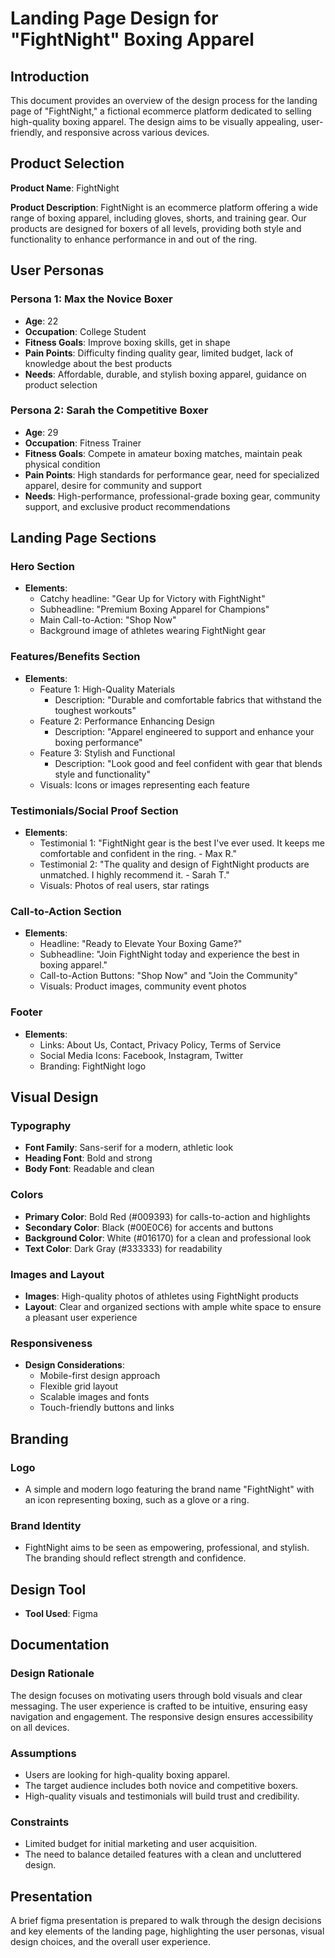 # Landing Page Design for "FightNight" Boxing Apparel

## Introduction

This document provides an overview of the design process for the landing page of "FightNight," a fictional ecommerce platform dedicated to selling high-quality boxing apparel. The design aims to be visually appealing, user-friendly, and responsive across various devices.

## Product Selection

**Product Name**: FightNight

**Product Description**: FightNight is an ecommerce platform offering a wide range of boxing apparel, including gloves, shorts, and training gear. Our products are designed for boxers of all levels, providing both style and functionality to enhance performance in and out of the ring.

## User Personas

### Persona 1: Max the Novice Boxer
- **Age**: 22
- **Occupation**: College Student
- **Fitness Goals**: Improve boxing skills, get in shape
- **Pain Points**: Difficulty finding quality gear, limited budget, lack of knowledge about the best products
- **Needs**: Affordable, durable, and stylish boxing apparel, guidance on product selection

### Persona 2: Sarah the Competitive Boxer
- **Age**: 29
- **Occupation**: Fitness Trainer
- **Fitness Goals**: Compete in amateur boxing matches, maintain peak physical condition
- **Pain Points**: High standards for performance gear, need for specialized apparel, desire for community and support
- **Needs**: High-performance, professional-grade boxing gear, community support, and exclusive product recommendations

## Landing Page Sections

### Hero Section
- **Elements**: 
  - Catchy headline: "Gear Up for Victory with FightNight"
  - Subheadline: "Premium Boxing Apparel for Champions"
  - Main Call-to-Action: "Shop Now"
  - Background image of athletes wearing FightNight gear

### Features/Benefits Section
- **Elements**: 
  - Feature 1: High-Quality Materials
    - Description: "Durable and comfortable fabrics that withstand the toughest workouts"
  - Feature 2: Performance Enhancing Design
    - Description: "Apparel engineered to support and enhance your boxing performance"
  - Feature 3: Stylish and Functional
    - Description: "Look good and feel confident with gear that blends style and functionality"
  - Visuals: Icons or images representing each feature

### Testimonials/Social Proof Section
- **Elements**: 
  - Testimonial 1: "FightNight gear is the best I've ever used. It keeps me comfortable and confident in the ring. - Max R."
  - Testimonial 2: "The quality and design of FightNight products are unmatched. I highly recommend it. - Sarah T."
  - Visuals: Photos of real users, star ratings

### Call-to-Action Section
- **Elements**: 
  - Headline: "Ready to Elevate Your Boxing Game?"
  - Subheadline: "Join FightNight today and experience the best in boxing apparel."
  - Call-to-Action Buttons: "Shop Now" and "Join the Community"
  - Visuals: Product images, community event photos

### Footer
- **Elements**: 
  - Links: About Us, Contact, Privacy Policy, Terms of Service
  - Social Media Icons: Facebook, Instagram, Twitter
  - Branding: FightNight logo

## Visual Design

### Typography
- **Font Family**: Sans-serif for a modern, athletic look
- **Heading Font**: Bold and strong
- **Body Font**: Readable and clean

### Colors
- **Primary Color**: Bold Red (#009393) for calls-to-action and highlights
- **Secondary Color**: Black (#00E0C6) for accents and buttons
- **Background Color**: White (#016170) for a clean and professional look
- **Text Color**: Dark Gray (#333333) for readability

### Images and Layout
- **Images**: High-quality photos of athletes using FightNight products
- **Layout**: Clear and organized sections with ample white space to ensure a pleasant user experience

### Responsiveness
- **Design Considerations**: 
  - Mobile-first design approach
  - Flexible grid layout
  - Scalable images and fonts
  - Touch-friendly buttons and links

## Branding

### Logo
- A simple and modern logo featuring the brand name "FightNight" with an icon representing boxing, such as a glove or a ring.

### Brand Identity
- FightNight aims to be seen as empowering, professional, and stylish. The branding should reflect strength and confidence.

## Design Tool

- **Tool Used**: Figma

## Documentation

### Design Rationale
The design focuses on motivating users through bold visuals and clear messaging. The user experience is crafted to be intuitive, ensuring easy navigation and engagement. The responsive design ensures accessibility on all devices.

### Assumptions
- Users are looking for high-quality boxing apparel.
- The target audience includes both novice and competitive boxers.
- High-quality visuals and testimonials will build trust and credibility.

### Constraints
- Limited budget for initial marketing and user acquisition.
- The need to balance detailed features with a clean and uncluttered design.

## Presentation

A brief figma presentation is prepared to walk through the design decisions and key elements of the landing page, highlighting the user personas, visual design choices, and the overall user experience.